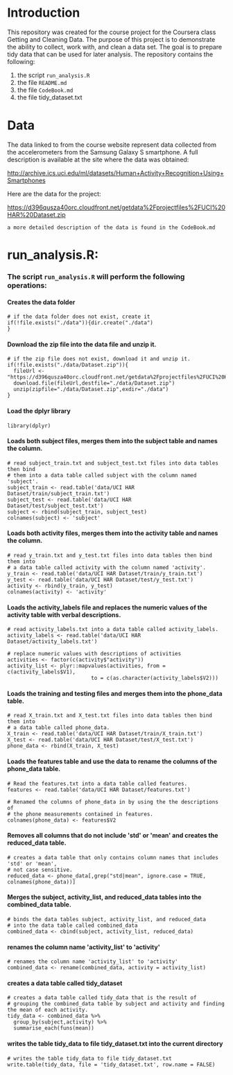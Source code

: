 # Introduction
This repository was created for the course project for the Coursera class Getting and Cleaning Data.
The purpose of this project is to demonstrate the ability to collect, work with, and clean a data set. The goal is to prepare tidy data that can be used for later analysis.
The repository contains the following:
  1. the script `run_analysis.R`
  2. the file `README.md`
  3. the file `CodeBook.md`
  4. the file tidy_dataset.txt
	
# Data
The data linked to from the course website represent data collected from the accelerometers from the Samsung Galaxy S smartphone. A full description is available at the site where the data was obtained: 

http://archive.ics.uci.edu/ml/datasets/Human+Activity+Recognition+Using+Smartphones 

Here are the data for the project: 

https://d396qusza40orc.cloudfront.net/getdata%2Fprojectfiles%2FUCI%20HAR%20Dataset.zip 

`a more detailed description of the data is found in the CodeBook.md`

# run_analysis.R:
### The script `run_analysis.R` will perform the following operations:
#### Creates the data folder
```
# if the data folder does not exist, create it
if(!file.exists("./data")){dir.create("./data")
}
```

#### Download the zip file into the data file and unzip it.
```
# if the zip file does not exist, download it and unzip it.
if(!file.exists("./data/Dataset.zip")){
  fileUrl <- "https://d396qusza40orc.cloudfront.net/getdata%2Fprojectfiles%2FUCI%20HAR%20Dataset.zip"
  download.file(fileUrl,destfile="./data/Dataset.zip")
  unzip(zipfile="./data/Dataset.zip",exdir="./data")
}
```

#### Load the dplyr library
```
library(dplyr)
```

#### Loads both subject files,  merges them into the subject table and names the column.
```
# read subject_train.txt and subject_test.txt files into data tables then bind
# them into a data table called subject with the column named 'subject'.
subject_train <- read.table('data/UCI HAR Dataset/train/subject_train.txt')
subject_test <- read.table('data/UCI HAR Dataset/test/subject_test.txt')
subject <- rbind(subject_train, subject_test)
colnames(subject) <- 'subject'
```
#### Loads both activity files, merges them into the activity table and names the column.
```
# read y_train.txt and y_test.txt files into data tables then bind them into
# a data table called activity with the column named 'activity'.
y_train <- read.table('data/UCI HAR Dataset/train/y_train.txt')
y_test <- read.table('data/UCI HAR Dataset/test/y_test.txt')
activity <- rbind(y_train, y_test)
colnames(activity) <- 'activity'
```

#### Loads the activity_labels file and replaces the numeric values of the activity table with verbal descriptions.
```
# read activity_labels.txt into a data table called activity_labels. 
activity_labels <- read.table('data/UCI HAR Dataset/activity_labels.txt')

# replace numeric values with descriptions of activities
activities <- factor(c(activity$"activity"))
activity_list <- plyr::mapvalues(activities, from = c(activity_labels$V1),
                           to = c(as.character(activity_labels$V2)))
```

#### Loads the training and testing files and merges them into the phone_data table.
```
# read X_train.txt and X_test.txt files into data tables then bind them into
# a data table called phone_data.
X_train <- read.table('data/UCI HAR Dataset/train/X_train.txt')
X_test <- read.table('data/UCI HAR Dataset/test/X_test.txt')
phone_data <- rbind(X_train, X_test)
```

#### Loads the features table and use the data to rename the columns of the phone_data table.
```
# Read the features.txt into a data table called features.
features <- read.table('data/UCI HAR Dataset/features.txt')

# Renamed the columns of phone_data in by using the the descriptions of
# the phone measurements contained in features.
colnames(phone_data) <- features$V2
```

#### Removes all columns that do not include 'std' or 'mean' and creates the reduced_data table.
```
# creates a data table that only contains column names that includes 'std' or 'mean',
# not case sensitive.
reduced_data <- phone_data[,grep("std|mean", ignore.case = TRUE, colnames(phone_data))]
```

#### Merges the subject, activity_list, and reduced_data tables into the combined_data table.
```
# binds the data tables subject, activity_list, and reduced_data
# into the data table called combined_data
combined_data <- cbind(subject, activity_list, reduced_data)
```

#### renames the column name 'activity_list' to 'activity'
```
# renames the column name 'activity_list' to 'activity'
combined_data <- rename(combined_data, activity = activity_list)
```

#### creates a data table called tidy_dataset
```
# creates a data table called tidy_data that is the result of
# grouping the combined_data table by subject and activity and finding the mean of each activity.
tidy_data <- combined_data %>%
  group_by(subject,activity) %>%
  summarise_each(funs(mean))
```

#### writes the table tidy_data to file tidy_dataset.txt into the current directory
```
# writes the table tidy_data to file tidy_dataset.txt 
write.table(tidy_data, file = 'tidy_dataset.txt', row.name = FALSE)
```